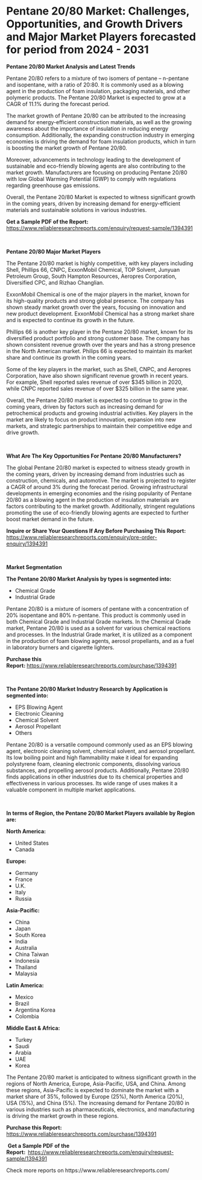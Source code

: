 <p><h1>Pentane 20/80 Market: Challenges, Opportunities, and Growth Drivers and Major Market Players forecasted for period from 2024 - 2031</h1></p><p><strong>Pentane 20/80 Market Analysis and Latest Trends</strong></p>
<p><p>Pentane 20/80 refers to a mixture of two isomers of pentane – n-pentane and isopentane, with a ratio of 20:80. It is commonly used as a blowing agent in the production of foam insulation, packaging materials, and other polymeric products. The Pentane 20/80 Market is expected to grow at a CAGR of 11.1% during the forecast period. </p><p>The market growth of Pentane 20/80 can be attributed to the increasing demand for energy-efficient construction materials, as well as the growing awareness about the importance of insulation in reducing energy consumption. Additionally, the expanding construction industry in emerging economies is driving the demand for foam insulation products, which in turn is boosting the market growth of Pentane 20/80.</p><p>Moreover, advancements in technology leading to the development of sustainable and eco-friendly blowing agents are also contributing to the market growth. Manufacturers are focusing on producing Pentane 20/80 with low Global Warming Potential (GWP) to comply with regulations regarding greenhouse gas emissions.</p><p>Overall, the Pentane 20/80 Market is expected to witness significant growth in the coming years, driven by increasing demand for energy-efficient materials and sustainable solutions in various industries.</p></p>
<p><strong>Get a Sample PDF of the Report:&nbsp;</strong> <a href="https://www.reliableresearchreports.com/enquiry/request-sample/1394391">https://www.reliableresearchreports.com/enquiry/request-sample/1394391</a></p>
<p>&nbsp;</p>
<p><strong>Pentane 20/80 Major Market Players</strong></p>
<p><p>The Pentane 20/80 market is highly competitive, with key players including Shell, Phillips 66, CNPC, ExxonMobil Chemical, TOP Solvent, Junyuan Petroleum Group, South Hampton Resources, Aeropres Corporation, Diversified CPC, and Rizhao Changlian. </p><p>ExxonMobil Chemical is one of the major players in the market, known for its high-quality products and strong global presence. The company has shown steady market growth over the years, focusing on innovation and new product development. ExxonMobil Chemical has a strong market share and is expected to continue its growth in the future.</p><p>Phillips 66 is another key player in the Pentane 20/80 market, known for its diversified product portfolio and strong customer base. The company has shown consistent revenue growth over the years and has a strong presence in the North American market. Philips 66 is expected to maintain its market share and continue its growth in the coming years.</p><p>Some of the key players in the market, such as Shell, CNPC, and Aeropres Corporation, have also shown significant revenue growth in recent years. For example, Shell reported sales revenue of over $345 billion in 2020, while CNPC reported sales revenue of over $325 billion in the same year.</p><p>Overall, the Pentane 20/80 market is expected to continue to grow in the coming years, driven by factors such as increasing demand for petrochemical products and growing industrial activities. Key players in the market are likely to focus on product innovation, expansion into new markets, and strategic partnerships to maintain their competitive edge and drive growth.</p></p>
<p>&nbsp;</p>
<p><strong>What Are The Key Opportunities For Pentane 20/80 Manufacturers?</strong></p>
<p><p>The global Pentane 20/80 market is expected to witness steady growth in the coming years, driven by increasing demand from industries such as construction, chemicals, and automotive. The market is projected to register a CAGR of around 3% during the forecast period. Growing infrastructural developments in emerging economies and the rising popularity of Pentane 20/80 as a blowing agent in the production of insulation materials are factors contributing to the market growth. Additionally, stringent regulations promoting the use of eco-friendly blowing agents are expected to further boost market demand in the future.</p></p>
<p><strong>Inquire or Share Your Questions If Any Before Purchasing This Report:</strong> <a href="https://www.reliableresearchreports.com/enquiry/pre-order-enquiry/1394391">https://www.reliableresearchreports.com/enquiry/pre-order-enquiry/1394391</a></p>
<p>&nbsp;</p>
<p><strong>Market Segmentation</strong></p>
<p><strong>The Pentane 20/80 Market Analysis by types is segmented into:</strong></p>
<p><ul><li>Chemical Grade</li><li>Industrial Grade</li></ul></p>
<p><p>Pentane 20/80 is a mixture of isomers of pentane with a concentration of 20% isopentane and 80% n-pentane. This product is commonly used in both Chemical Grade and Industrial Grade markets. In the Chemical Grade market, Pentane 20/80 is used as a solvent for various chemical reactions and processes. In the Industrial Grade market, it is utilized as a component in the production of foam blowing agents, aerosol propellants, and as a fuel in laboratory burners and cigarette lighters.</p></p>
<p><strong>Purchase this Report:&nbsp;</strong><a href="https://www.reliableresearchreports.com/purchase/1394391">https://www.reliableresearchreports.com/purchase/1394391</a></p>
<p>&nbsp;</p>
<p><strong>The Pentane 20/80 Market Industry Research by Application is segmented into:</strong></p>
<p><ul><li>EPS Blowing Agent</li><li>Electronic Cleaning</li><li>Chemical Solvent</li><li>Aerosol Propellant</li><li>Others</li></ul></p>
<p><p>Pentane 20/80 is a versatile compound commonly used as an EPS blowing agent, electronic cleaning solvent, chemical solvent, and aerosol propellant. Its low boiling point and high flammability make it ideal for expanding polystyrene foam, cleaning electronic components, dissolving various substances, and propelling aerosol products. Additionally, Pentane 20/80 finds applications in other industries due to its chemical properties and effectiveness in various processes. Its wide range of uses makes it a valuable component in multiple market applications.</p></p>
<p>&nbsp;</p>
<p><strong>In terms of Region, the Pentane 20/80 Market Players available by Region are:</strong></p>
<p>
    <p> <strong> North America: </strong>
        <ul>
            <li>United States</li>
            <li>Canada</li>
        </ul>
        </p> 
    <p> <strong> Europe: </strong>
        <ul>
            <li>Germany</li>
            <li>France</li>
            <li>U.K.</li>
            <li>Italy</li>
            <li>Russia</li>
        </ul>
        </p> 
    <p> <strong> Asia-Pacific: </strong>
        <ul>
            <li>China</li>
            <li>Japan</li>
            <li>South Korea</li>
            <li>India</li>
            <li>Australia</li>
            <li>China Taiwan</li>
            <li>Indonesia</li>
            <li>Thailand</li>
            <li>Malaysia</li>
        </ul>
        </p> 
    <p> <strong> Latin America: </strong>
        <ul>
            <li>Mexico</li>
            <li>Brazil</li>
            <li>Argentina Korea</li>
            <li>Colombia</li>
        </ul>
        </p> 
    <p> <strong> Middle East & Africa: </strong>
        <ul>
            <li>Turkey</li>
            <li>Saudi</li>
            <li>Arabia</li>
            <li>UAE</li>
            <li>Korea</li>
        </ul>
    </p>
    </p>
<p><p>The Pentane 20/80 market is anticipated to witness significant growth in the regions of North America, Europe, Asia-Pacific, USA, and China. Among these regions, Asia-Pacific is expected to dominate the market with a market share of 35%, followed by Europe (25%), North America (20%), USA (15%), and China (5%). The increasing demand for Pentane 20/80 in various industries such as pharmaceuticals, electronics, and manufacturing is driving the market growth in these regions.</p></p>
<p><strong>Purchase this Report: </strong><a href="https://www.reliableresearchreports.com/purchase/1394391">https://www.reliableresearchreports.com/purchase/1394391</a></p>
<p>&nbsp;<strong>Get a Sample PDF of the Report:&nbsp;&nbsp;</strong><a href="https://www.reliableresearchreports.com/enquiry/request-sample/1394391">https://www.reliableresearchreports.com/enquiry/request-sample/1394391</a></p>
<p><strong></strong></p>
<p>Check more reports on https://www.reliableresearchreports.com/</p>